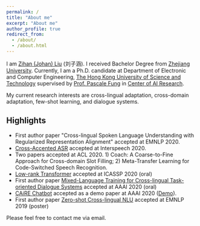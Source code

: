 ```yaml
---
permalink: /
title: "About me"
excerpt: "About me"
author_profile: true
redirect_from: 
  - /about/
  - /about.html
---
```


I am [Zihan (Johan) Liu](https://zliucr.github.io) (刘子涵). I received Bachelor Degree from [Zhejiang University](https://www.zju.edu.cn/english/). Currently, I am a Ph.D. candidate at Department of Electronic and Computer Engineering, [The Hong Kong University of Science and Technology](http://www.ust.hk) supervised by [Prof. Pascale Fung](http://www.ee.ust.hk/~pascale/) in [Center of AI Research](https://caire.ust.hk/).

My current research interests are cross-lingual adaptation, cross-domain adaptation, few-shot learning, and dialogue systems.

## Highlights
- First author paper "Cross-lingual Spoken Language Understanding with Regularized Representation Alignment" accepted at EMNLP 2020.
- [Cross-Accented ASR](https://arxiv.org/pdf/2003.01901.pdf) accepted at Interspeech 2020.
- Two papers accepted at ACL 2020. 1) Coach: A Coarse-to-Fine Approach for Cross-domain Slot Filling; 2) Meta-Transfer Learning for Code-Switched Speech Recognition.
- [Low-rank Transformer](https://arxiv.org/abs/1910.13923) accepted at ICASSP 2020 (oral)
- First author paper [Mixed-Language Training for Cross-lingual Task-oriented Dialogue Systems](https://arxiv.org/abs/1911.09273) accepted at AAAI 2020 (oral)
- [CAiRE Chatbot](https://arxiv.org/abs/1907.12108) accepted as a demo paper at AAAI 2020 ([Demo](http://eez115.ece.ust.hk:8899/chatbot_home.html)).
- First author paper [Zero-shot Cross-lingual NLU](https://www.aclweb.org/anthology/D19-1129/) accepted at EMNLP 2019 (poster)

Please feel free to contact me via email.
